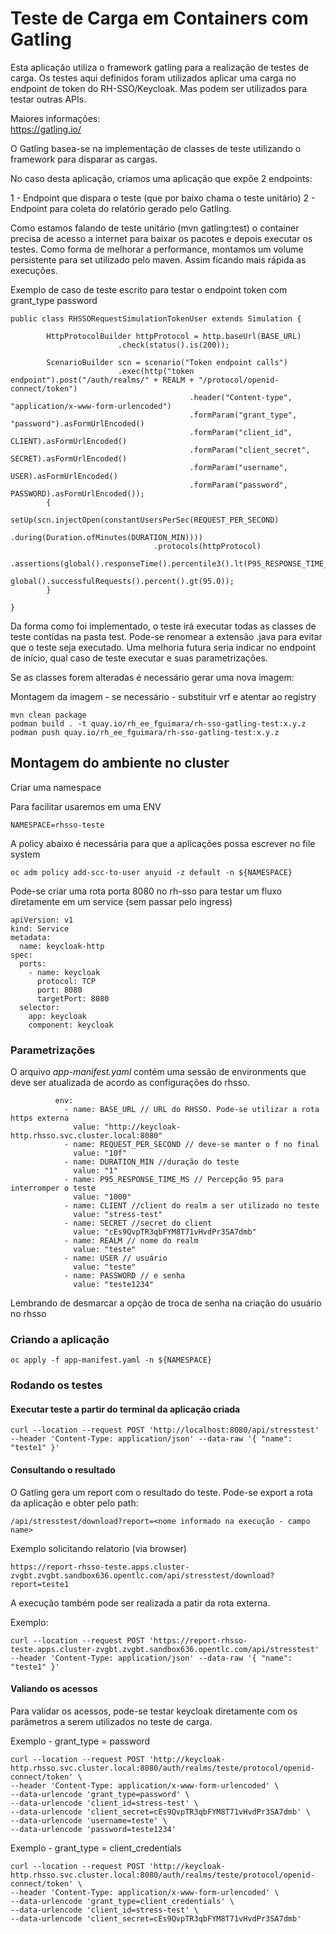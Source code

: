 # Teste de Carga em Containers com Gatling

Esta aplicação utiliza o framework gatling para a realização de testes de carga. Os testes aqui definidos foram utilizados aplicar uma carga no endpoint de token do RH-SSO/Keycloak. Mas podem ser utilizados para testar outras APIs.

Maiores informações:  
https://gatling.io/

O Gatling basea-se na implementação de classes de teste utilizando o framework para disparar as cargas.

No caso desta aplicação, criamos uma aplicação que expõe 2 endpoints:

1 - Endpoint que dispara o teste (que por baixo chama o teste unitário)
2 - Endpoint para coleta do relatório gerado pelo Gatling.

Como estamos falando de teste unitário (mvn gatling:test) o container precisa de acesso a internet para baixar os pacotes e depois executar os testes. Como forma de melhorar a performance, montamos um volume persistente para set utilizado pelo maven. Assim ficando mais rápida as execuções.

Exemplo de caso de teste escrito para testar o endpoint token com grant_type password
~~~
public class RHSSORequestSimulationTokenUser extends Simulation {

        HttpProtocolBuilder httpProtocol = http.baseUrl(BASE_URL)
                        .check(status().is(200));

        ScenarioBuilder scn = scenario("Token endpoint calls")
                        .exec(http("token endpoint").post("/auth/realms/" + REALM + "/protocol/openid-connect/token")
                                        .header("Content-type", "application/x-www-form-urlencoded")
                                        .formParam("grant_type", "password").asFormUrlEncoded()
                                        .formParam("client_id", CLIENT).asFormUrlEncoded()
                                        .formParam("client_secret", SECRET).asFormUrlEncoded()
                                        .formParam("username", USER).asFormUrlEncoded()
                                        .formParam("password", PASSWORD).asFormUrlEncoded());
        {
                setUp(scn.injectOpen(constantUsersPerSec(REQUEST_PER_SECOND)
                                .during(Duration.ofMinutes(DURATION_MIN))))
                                .protocols(httpProtocol)
                                .assertions(global().responseTime().percentile3().lt(P95_RESPONSE_TIME_MS),
                                                global().successfulRequests().percent().gt(95.0));
        }

}
~~~

Da forma como foi implementado, o teste irá executar todas as classes de teste contidas na pasta test. Pode-se renomear a extensão .java para evitar que o teste seja executado. Uma melhoria futura seria indicar no endpoint de início, qual caso de teste executar e suas parametrizações.

Se as classes forem alteradas é necessário gerar uma nova imagem:

Montagem da imagem - se necessário - substituir vrf e atentar ao registry
~~~
mvn clean package
podman build . -t quay.io/rh_ee_fguimara/rh-sso-gatling-test:x.y.z
podman push quay.io/rh_ee_fguimara/rh-sso-gatling-test:x.y.z
~~~

## Montagem do ambiente no cluster

Criar uma namespace

Para facilitar usaremos em uma ENV
~~~
NAMESPACE=rhsso-teste
~~~

A policy abaixo é necessária para que a aplicações possa escrever no file system
~~~
oc adm policy add-scc-to-user anyuid -z default -n ${NAMESPACE}
~~~

Pode-se criar uma rota porta 8080 no rh-sso para testar um fluxo diretamente em um service (sem passar pelo ingress)
~~~
apiVersion: v1
kind: Service
metadata:
  name: keycloak-http
spec:
  ports:
    - name: keycloak
      protocol: TCP
      port: 8080
      targetPort: 8080
  selector:
    app: keycloak
    component: keycloak
~~~

### Parametrizações

O arquivo *app-manifest.yaml* contém uma sessão de environments que deve ser atualizada de acordo as configurações do rhsso.
~~~
          env:
            - name: BASE_URL // URL do RHSSO. Pode-se utilizar a rota https externa
              value: "http://keycloak-http.rhsso.svc.cluster.local:8080"
            - name: REQUEST_PER_SECOND // deve-se manter o f no final
              value: "10f"
            - name: DURATION_MIN //duração do teste
              value: "1"
            - name: P95_RESPONSE_TIME_MS // Percepção 95 para interromper o teste
              value: "1000"
            - name: CLIENT //client do realm a ser utilizado no teste
              value: "stress-test"
            - name: SECRET //secret do client
              value: "cEs9QvpTR3qbFYM8T71vHvdPr3SA7dmb"
            - name: REALM // nome do realm
              value: "teste"
            - name: USER // usuário 
              value: "teste"
            - name: PASSWORD // e senha
              value: "teste1234"
~~~
Lembrando de desmarcar a opção de troca de senha na criação do usuário no rhsso


### Criando a aplicação
~~~
oc apply -f app-manifest.yaml -n ${NAMESPACE}
~~~

### Rodando os testes 

#### Executar teste a partir do terminal da aplicação criada
~~~
curl --location --request POST 'http://localhost:8080/api/stresstest' --header 'Content-Type: application/json' --data-raw '{ "name": "teste1" }'
~~~

#### Consultando o resultado 
O Gatling gera um report com o resultado do teste. Pode-se export a rota da aplicação e obter pelo path: 
~~~
/api/stresstest/download?report=<nome informado na execução - campo name>
~~~

Exemplo solicitando relatorio (via browser)
~~~
https://report-rhsso-teste.apps.cluster-zvgbt.zvgbt.sandbox636.opentlc.com/api/stresstest/download?report=teste1
~~~

A execução também pode ser realizada a patir da rota externa.

Exemplo:
~~~
curl --location --request POST 'https://report-rhsso-teste.apps.cluster-zvgbt.zvgbt.sandbox636.opentlc.com/api/stresstest' --header 'Content-Type: application/json' --data-raw '{ "name": "teste1" }'
~~~

#### Valiando os acessos

Para validar os acessos, pode-se testar keycloak diretamente com os parãmetros a serem utilizados no teste de carga.

Exemplo - grant_type = password
~~~
curl --location --request POST 'http://keycloak-http.rhsso.svc.cluster.local:8080/auth/realms/teste/protocol/openid-connect/token' \
--header 'Content-Type: application/x-www-form-urlencoded' \
--data-urlencode 'grant_type=password' \
--data-urlencode 'client_id=stress-test' \
--data-urlencode 'client_secret=cEs9QvpTR3qbFYM8T71vHvdPr3SA7dmb' \
--data-urlencode 'username=teste' \
--data-urlencode 'password=teste1234'
~~~

Exemplo - grant_type = client_credentials
~~~
curl --location --request POST 'http://keycloak-http.rhsso.svc.cluster.local:8080/auth/realms/teste/protocol/openid-connect/token' \
--header 'Content-Type: application/x-www-form-urlencoded' \
--data-urlencode 'grant_type=client_credentials' \
--data-urlencode 'client_id=stress-test' \
--data-urlencode 'client_secret=cEs9QvpTR3qbFYM8T71vHvdPr3SA7dmb'
~~~